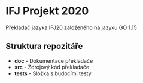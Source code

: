 # IFJ Projekt 2020
Překladač jazyka IFJ20 založeného na jazyku GO 1.15

## Struktura repozitáře

* **doc** - Dokumentace překladače
* **src** - Zdrojový kód překladače
* **tests** - Složka s budocími testy 
